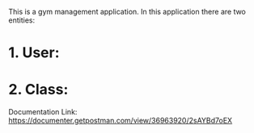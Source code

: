This is a gym management application.
In this application there are two entities:
# 1. User:
# 2. Class:
Documentation Link:
https://documenter.getpostman.com/view/36963920/2sAYBd7oEX
